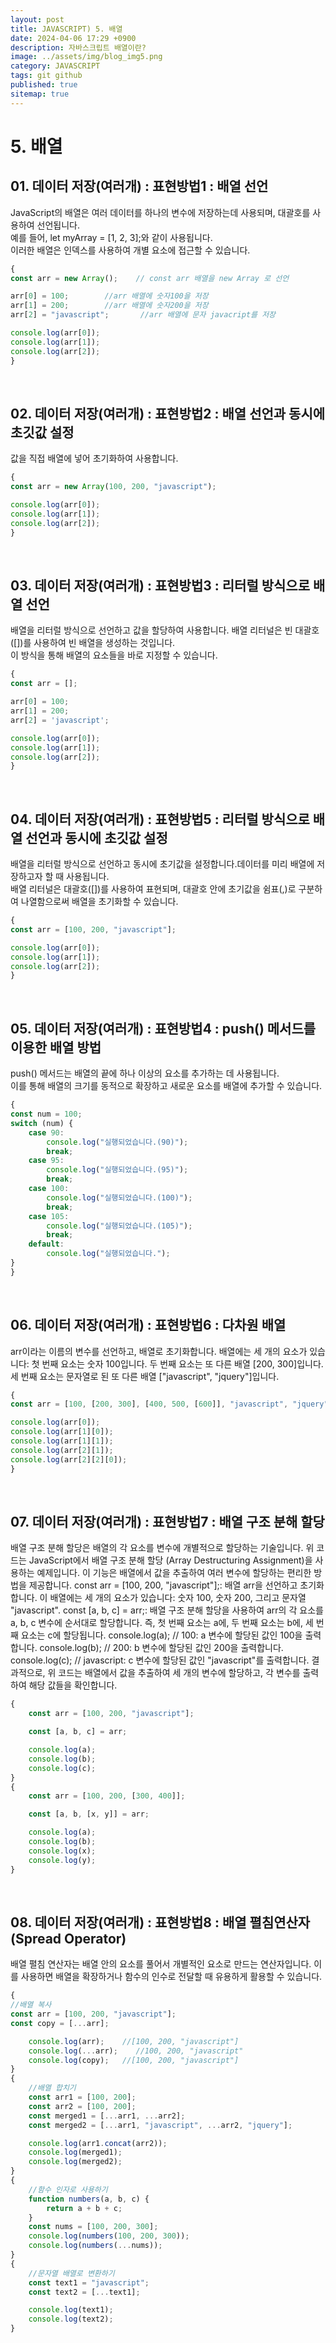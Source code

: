 ```yaml
---
layout: post
title: JAVASCRIPT) 5. 배열
date: 2024-04-06 17:29 +0900
description: 자바스크립트 배열이란?
image: ../assets/img/blog_img5.png
category: JAVASCRIPT
tags: git github
published: true
sitemap: true
---
```

# 5. 배열
##  01. 데이터 저장(여러개) : 표현방법1 : 배열 선언
JavaScript의 배열은 여러 데이터를 하나의 변수에 저장하는데 사용되며, 대괄호를 사용하여 선언됩니다.   
예를 들어, let myArray = [1, 2, 3];와 같이 사용됩니다.   
이러한 배열은 인덱스를 사용하여 개별 요소에 접근할 수 있습니다.   
````javascript
{
const arr = new Array();    // const arr 배열을 new Array 로 선언 

arr[0] = 100;        //arr 배열에 숫자100을 저장
arr[1] = 200;        //arr 배열에 숫자200을 저장
arr[2] = "javascript";       //arr 배열에 문자 javacript를 저장

console.log(arr[0]);
console.log(arr[1]);
console.log(arr[2]);
}
````   
<br>
   
## 02. 데이터 저장(여러개) : 표현방법2 : 배열 선언과 동시에 초깃값 설정
값을 직접 배열에 넣어 초기화하여 사용합니다.   
````javascript
{
const arr = new Array(100, 200, "javascript");

console.log(arr[0]);
console.log(arr[1]);
console.log(arr[2]);
}
````
<br>

## 03.  데이터 저장(여러개) : 표현방법3 : 리터럴 방식으로 배열 선언
배열을 리터럴 방식으로 선언하고 값을 할당하여 사용합니다. 배열 리터널은 빈 대괄호([])를 사용하여 빈 배열을 생성하는 것입니다.   
이 방식을 통해 배열의 요소들을 바로 지정할 수 있습니다.   

````javascript
{
const arr = [];

arr[0] = 100;
arr[1] = 200;
arr[2] = 'javascript';

console.log(arr[0]);
console.log(arr[1]);
console.log(arr[2]);
}
````
<br>

##  04. 데이터 저장(여러개) : 표현방법5 : 리터럴 방식으로 배열 선언과 동시에 초깃값 설정
배열을 리터럴 방식으로 선언하고 동시에 초기값을 설정합니다.데이터를 미리 배열에 저장하고자 할 때 사용됩니다.    
배열 리터널은 대괄호([])를 사용하여 표현되며, 대괄호 안에 초기값을 쉼표(,)로 구분하여 나열함으로써 배열을 초기화할 수 있습니다.   
````javascript
{
const arr = [100, 200, "javascript"];

console.log(arr[0]);
console.log(arr[1]);
console.log(arr[2]);
}
````
<br>

## 05. 데이터 저장(여러개) : 표현방법4 : push() 메서드를 이용한 배열 방법
push() 메서드는 배열의 끝에 하나 이상의 요소를 추가하는 데 사용됩니다.   
이를 통해 배열의 크기를 동적으로 확장하고 새로운 요소를 배열에 추가할 수 있습니다.     
````javascript
{
const num = 100;
switch (num) {
    case 90:
        console.log("실행되었습니다.(90)");
        break;
    case 95:
        console.log("실행되었습니다.(95)");
        break;
    case 100:
        console.log("실행되었습니다.(100)");
        break;
    case 105:
        console.log("실행되었습니다.(105)");
        break;
    default:
        console.log("실행되었습니다.");
}
}
````
<br>

## 06. 데이터 저장(여러개) : 표현방법6 : 다차원 배열
arr이라는 이름의 변수를 선언하고, 배열로 초기화합니다. 배열에는 세 개의 요소가 있습니다: 첫 번째 요소는 숫자 100입니다. 두 번째 요소는 또 다른 배열 [200, 300]입니다. 세 번째 요소는 문자열로 된 또 다른 배열 ["javascript", "jquery"]입니다.
````javascript
{
const arr = [100, [200, 300], [400, 500, [600]], "javascript", "jquery"];

console.log(arr[0]);
console.log(arr[1][0]);
console.log(arr[1][1]);
console.log(arr[2][1]);
console.log(arr[2][2][0]);
}
````
<br>

## 07. 데이터 저장(여러개) : 표현방법7 : 배열 구조 분해 할당
배열 구조 분해 할당은 배열의 각 요소를 변수에 개별적으로 할당하는 기술입니다.
위 코드는 JavaScript에서 배열 구조 분해 할당 (Array Destructuring Assignment)을 사용하는 예제입니다. 이 기능은 배열에서 값을 추출하여 여러 변수에 할당하는 편리한 방법을 제공합니다. const arr = [100, 200, "javascript"];: 배열 arr을 선언하고 초기화합니다. 이 배열에는 세 개의 요소가 있습니다: 숫자 100, 숫자 200, 그리고 문자열 "javascript". const [a, b, c] = arr;: 배열 구조 분해 할당을 사용하여 arr의 각 요소를 a, b, c 변수에 순서대로 할당합니다. 즉, 첫 번째 요소는 a에, 두 번째 요소는 b에, 세 번째 요소는 c에 할당됩니다. console.log(a); // 100: a 변수에 할당된 값인 100을 출력합니다.
console.log(b); // 200: b 변수에 할당된 값인 200을 출력합니다.
console.log(c); // javascript: c 변수에 할당된 값인 "javascript"를 출력합니다.
결과적으로, 위 코드는 배열에서 값을 추출하여 세 개의 변수에 할당하고, 각 변수를 출력하여 해당 값들을 확인합니다.
````javascript
{
    const arr = [100, 200, "javascript"];

    const [a, b, c] = arr;

    console.log(a);
    console.log(b);
    console.log(c);
}
{
    const arr = [100, 200, [300, 400]];

    const [a, b, [x, y]] = arr;

    console.log(a);
    console.log(b);
    console.log(x);
    console.log(y);
}
````
<br>

## 08. 데이터 저장(여러개) : 표현방법8 : 배열 펼침연산자(Spread Operator)
배열 펼침 연산자는 배열 안의 요소를 풀어서 개별적인 요소로 만드는 연산자입니다. 이를 사용하면 배열을 확장하거나 함수의 인수로 전달할 때 유용하게 활용할 수 있습니다.

````javascript
{
//배열 복사
const arr = [100, 200, "javascript"];
const copy = [...arr];

    console.log(arr);    //[100, 200, "javascript"]
    console.log(...arr);    //100, 200, "javascript"
    console.log(copy);   //[100, 200, "javascript"]
}
{
    //배열 합치기
    const arr1 = [100, 200];
    const arr2 = [100, 200];
    const merged1 = [...arr1, ...arr2];
    const merged2 = [...arr1, "javascript", ...arr2, "jquery"];

    console.log(arr1.concat(arr2));   
    console.log(merged1);             
    console.log(merged2);              
}
{
    //함수 인자로 사용하기
    function numbers(a, b, c) {
        return a + b + c;
    }
    const nums = [100, 200, 300];
    console.log(numbers(100, 200, 300)); 
    console.log(numbers(...nums));      
}
{
    //문자열 배열로 변환하기
    const text1 = "javascript";
    const text2 = [...text1];

    console.log(text1);     
    console.log(text2);
}
````
<br>


